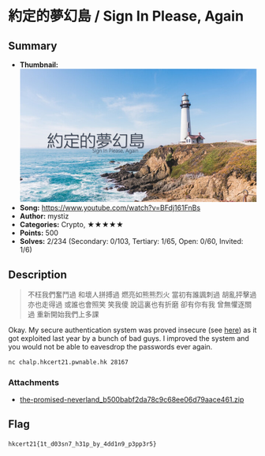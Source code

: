 約定的夢幻島 / Sign In Please, Again
===

## Summary

* **Thumbnail:** ![](thumbnail.jpg)
* **Song:** https://www.youtube.com/watch?v=BFdj161FnBs
* **Author:** mystiz
* **Categories:** Crypto, ★★★★★
* **Points:** 500
* **Solves:** 2/234 (Secondary: 0/103, Tertiary: 1/65, Open: 0/60, Invited: 1/6)

## Description

> 不枉我們奮鬥過 和壞人拼搏過
> 燃亮如熊熊烈火
> 當初有誰諷刺過 胡亂抨擊過 亦也走得過
> 或誰也會照笑 笑我傻 說這裏也有折磨
> 卻有你有我 曾無懼逐關過
> 重新開始我們上多課

Okay. My secure authentication system was proved insecure (see [here](https://github.com/blackb6a/ctf-archive-created/tree/master/20201006-hkcert-ctf/sign-in-please)) as it got exploited last year by a bunch of bad guys. I improved the system and you would not be able to eavesdrop the passwords ever again.

```bash
nc chalp.hkcert21.pwnable.hk 28167
```

### Attachments

- [the-promised-neverland_b500babf2da78c9c68ee06d79aace461.zip](https://github.com/blackb6a/hkcert-ctf-2021-challenges/releases/download/v1.0.0/the-promised-neverland_b500babf2da78c9c68ee06d79aace461.zip)

## Flag

`hkcert21{1t_d03sn7_h31p_by_4dd1n9_p3pp3r5}`
